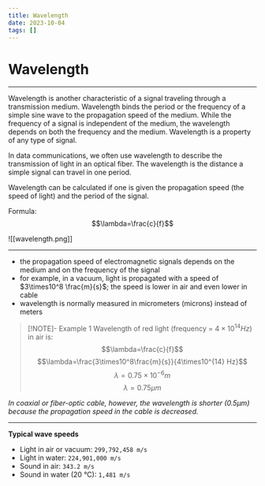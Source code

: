 ```yaml
---
title: Wavelength
date: 2023-10-04
tags: []
---
```


# Wavelength

---

Wavelength is another characteristic of a signal traveling through a transmission medium. Wavelength binds the period or the frequency of a simple sine wave to the propagation speed of the medium. While the frequency of a signal is independent of the medium, the wavelength depends on both the frequency and the medium. Wavelength is a property of any type of signal.

In data communications, we often use wavelength to describe the transmission of light in an optical fiber. The wavelength is the distance a simple signal can travel in one period.

Wavelength can be calculated if one is given the propagation speed (the speed of light) and the period of the signal.

Formula:
$$\lambda=\frac{c}{f}$$

![[wavelength.png]]

---

- the propagation speed of electromagnetic signals depends on the medium and on the frequency of the signal
- for example, in a vacuum, light is propagated with a speed of $3\times10^8 \frac{m}{s}$; the speed is lower in air and even lower in cable
- wavelength is normally measured in micrometers (microns) instead of meters

> [!NOTE]- Example 1
> Wavelength of red light (frequency = $4\times10^{14} Hz)$ in air is:
> $$\lambda=\frac{c}{f}$$ 
> $$\lambda=\frac{3\times10^8\frac{m}{s}}{4\times10^{14} Hz}$$ 
> $$\lambda=0.75\times10^{-6}m$$ 
> $$\lambda=0.75\mu m$$

_In coaxial or fiber-optic cable, however, the wavelength is shorter ($0.5\mu m$) because the propagation speed in the cable is decreased._

---

**Typical wave speeds**

- Light in air or vacuum: `299,792,458 m/s`
- Light in water: `224,901,000 m/s`
- Sound in air: `343.2 m/s`
- Sound in water (20 °C): `1,481 m/s`
